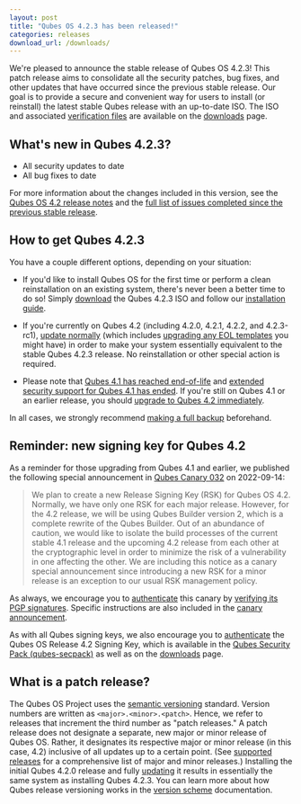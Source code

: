 ```yaml
---
layout: post
title: "Qubes OS 4.2.3 has been released!"
categories: releases
download_url: /downloads/
---
```


We're pleased to announce the stable release of Qubes OS 4.2.3! This patch release aims to consolidate all the security patches, bug fixes, and other updates that have occurred since the previous stable release. Our goal is to provide a secure and convenient way for users to install (or reinstall) the latest stable Qubes release with an up-to-date ISO. The ISO and associated [verification files](/security/verifying-signatures/) are available on the [downloads](/downloads/) page.

## What's new in Qubes 4.2.3?

- All security updates to date
- All bug fixes to date

For more information about the changes included in this version, see the [Qubes OS 4.2 release notes](/doc/releases/4.2/release-notes/) and the [full list of issues completed since the previous stable release](https://github.com/QubesOS/qubes-issues/issues?q=is%3Aissue+is%3Aclosed+reason%3Acompleted+closed%3A2024-03-26..2024-09-09+-label%3A%22R%3A+cannot+reproduce%22+-label%3A%22R%3A+declined%22+-label%3A%22R%3A+duplicate%22+-label%3A%22R%3A+not+applicable%22+-label%3A%22R%3A+self-closed%22+-label%3A%22R%3A+upstream+issue%22).

## How to get Qubes 4.2.3

You have a couple different options, depending on your situation:

- If you'd like to install Qubes OS for the first time or perform a clean reinstallation on an existing system, there's never been a better time to do so! Simply [download](/downloads/) the Qubes 4.2.3 ISO and follow our [installation guide](/doc/installation-guide/).

- If you're currently on Qubes 4.2 (including 4.2.0, 4.2.1, 4.2.2, and 4.2.3-rc1), [update normally](/doc/how-to-update/) (which includes [upgrading any EOL templates](/doc/how-to-update/#upgrading-to-avoid-eol) you might have) in order to make your system essentially equivalent to the stable Qubes 4.2.3 release. No reinstallation or other special action is required.

- Please note that [Qubes 4.1 has reached end-of-life](/news/2024/06/18/qubes-os-4-1-has-reached-end-of-life-extended-security-support-continues-until-2024-07-31/) and [extended security support for Qubes 4.1 has ended](/news/2024/08/01/extended-security-support-for-qubes-os-4-1-has-ended/). If you're still on Qubes 4.1 or an earlier release, you should [upgrade to Qubes 4.2 immediately](/doc/upgrade/4.2/).

In all cases, we strongly recommend [making a full backup](/doc/how-to-back-up-restore-and-migrate/) beforehand.

## Reminder: new signing key for Qubes 4.2

As a reminder for those upgrading from Qubes 4.1 and earlier, we published the following special announcement in [Qubes Canary 032](/news/2022/09/14/canary-032/) on 2022-09-14:

> We plan to create a new Release Signing Key (RSK) for Qubes OS 4.2. Normally, we have only one RSK for each major release. However, for the 4.2 release, we will be using Qubes Builder version 2, which is a complete rewrite of the Qubes Builder. Out of an abundance of caution, we would like to isolate the build processes of the current stable 4.1 release and the upcoming 4.2 release from each other at the cryptographic level in order to minimize the risk of a vulnerability in one affecting the other. We are including this notice as a canary special announcement since introducing a new RSK for a minor release is an exception to our usual RSK management policy.

As always, we encourage you to [authenticate](/security/pack/#how-to-obtain-and-authenticate) this canary by [verifying its PGP signatures](/security/verifying-signatures/). Specific instructions are also included in the [canary announcement](/news/2022/09/14/canary-032/).

As with all Qubes signing keys, we also encourage you to [authenticate](/security/verifying-signatures/#how-to-import-and-authenticate-release-signing-keys) the Qubes OS Release 4.2 Signing Key, which is available in the [Qubes Security Pack (qubes-secpack)](/security/pack/) as well as on the [downloads](/downloads/) page.

## What is a patch release?

The Qubes OS Project uses the [semantic versioning](https://semver.org/) standard. Version numbers are written as `<major>.<minor>.<patch>`. Hence, we refer to releases that increment the third number as "patch releases." A patch release does not designate a separate, new major or minor release of Qubes OS. Rather, it designates its respective major or minor release (in this case, 4.2) inclusive of all updates up to a certain point. (See [supported releases](/doc/supported-releases/) for a comprehensive list of major and minor releases.) Installing the initial Qubes 4.2.0 release and fully [updating](/doc/how-to-update/) it results in essentially the same system as installing Qubes 4.2.3. You can learn more about how Qubes release versioning works in the [version scheme](/doc/version-scheme/) documentation.

